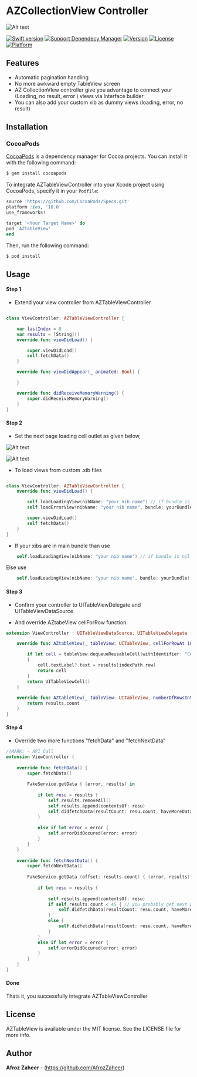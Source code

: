 # AZCollectionView Controller


![Alt text](http://i.imgur.com/qUV86bJ.png "AZ-TableViewImage")

[![Swift version](https://img.shields.io/badge/swift%20-4.0-orange.svg)](https://img.shields.io/badge/swift%20-4.0-orange.svg)
[![Support Dependecy Manager](https://img.shields.io/badge/support-CocoaPods-red.svg?style=flat.svg)](https://img.shields.io/badge/support-CocoaPods-red.svg?style=flat.svg)
[![Version](https://img.shields.io/cocoapods/v/AZTableView.svg?style=flat)](https://cocoapods.org/pods/AZTableView)
[![License](https://img.shields.io/badge/License-MIT-brightgreen.svg?style=flat.svg)](https://img.shields.io/badge/License-MIT-brightgreen.svg?style=flat.svg)
[![Platform](https://img.shields.io/badge/platform-ios-lightgrey.svg)](https://cocoapods.org/pods/AZTableView)



## Features

* Automatic pagination handling 
* No more awkward empty TableView screen
* AZ CollectionVIew controller give you advantage to connect your (Loading, no result, error ) views via Interface builder
* You can also add your custom xib as dummy views (loading, error, no result)

## Installation

### CocoaPods

[CocoaPods](http://cocoapods.org) is a dependency manager for Cocoa projects. You can install it with the following command:

```bash
$ gem install cocoapods
```


To integrate AZTableViewController into your Xcode project using CocoaPods, specify it in your `Podfile`:

```ruby
source 'https://github.com/CocoaPods/Specs.git'
platform :ios, '10.0'
use_frameworks!

target '<Your Target Name>' do
pod 'AZTableView'
end
```

Then, run the following command:

```bash
$ pod install
```

## Usage

#### Step 1

* Extend your view controller from AZTableVIewController 
```swift 

class ViewController: AZTableViewController {

    var lastIndex = 0
    var results = [String]()
    override func viewDidLoad() {

        super.viewDidLoad()
        self.fetchData()
    }

    override func viewDidAppear(_ animated: Bool) {

    }

    override func didReceiveMemoryWarning() {
        super.didReceiveMemoryWarning()
    }
}

```

#### Step 2

* Set the next page loading cell outlet as given below,

![Alt text](http://i.imgur.com/SWYNa2W.png "AZTableView-step2")

![Alt text](http://i.imgur.com/Zi9RKJ2.png "AZTableView-step2")

* To load views from custom .xib files 

```swift 

class ViewController: AZTableViewController {
    override func viewDidLoad() {

        self.loadLoadingView(nibName: "your nib name") // if bundle is nil
        self.loadErrorView(nibName: "your nib name", bundle: yourBundle) // if custom bundle

        super.viewDidLoad()
        self.fetchData()
    }
}
```
* If your xibs are in main bundle than use 
```swift 
    self.loadLoadingView(nibName: "your nib name") // if bundle is nil
```
Else use 
```swift 
    self.loadLoadingView(nibName: "your nib name", bundle: yourBundle)
```

#### Step 3 

* Confirm your controller to UITableViewDelegate and UITableViewDataSource

* And override AZtabeView cellForRow function. 

```swift 
extension ViewController : UITableViewDataSource, UITableViewDelegate {

    override func AZtableView(_ tableView: UITableView, cellForRowAt indexPath: IndexPath) -> UITableViewCell {

        if let cell = tableView.dequeueReusableCell(withIdentifier: "Cell")
        {
            cell.textLabel?.text = results[indexPath.row]
            return cell
        }
        return UITableViewCell()
    }
    
    override func AZtableView(_ tableView: UITableView, numberOfRowsInSection section: Int) -> Int {
        return results.count
    }
}


```
#### Step 4

* Override two more functions "fetchData" and "fetchNextData" 

```swift 
//MARK: - API Call
extension ViewController {
    
    override func fetchData() {
        super.fetchData()
        
        FakeService.getData { (error, results) in
           
            if let resu = results {
                self.results.removeAll()
                self.results.append(contentsOf: resu)
                self.didfetchData(resultCount: resu.count, haveMoreData: true)
            }
                
            else if let error = error {
                self.errorDidOccured(error: error)
            }
        }
    }
    
    override func fetchNextData() {
        super.fetchNextData()
        
        FakeService.getData (offset: results.count) { (error, results) in
            
            if let resu = results {
                
                self.results.append(contentsOf: resu)
                if self.results.count < 45 { // you probably get next page exist from service.
                    self.didfetchData(resultCount: resu.count, haveMoreData: true)
                }
                else {
                    self.didfetchData(resultCount: resu.count, haveMoreData: false)
                }
            }
            else if let error = error {
                self.errorDidOccured(error: error)
            }
        }
    }
}

```

#### Done
Thats it, you successfully integrate AZTableViewController 


## License

AZTableView is available under the MIT license. See the LICENSE file for more info.

## Author

**Afroz Zaheer** - (https://github.com/AfrozZaheer)

